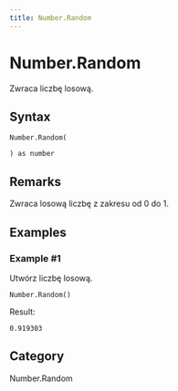 ```yaml
---
title: Number.Random
---
```


# Number.Random


Zwraca liczbę losową.


## Syntax

```powerquery
Number.Random(

) as number
```


## Remarks

Zwraca losową liczbę z zakresu od 0 do 1.


## Examples

### Example #1 
Utwórz liczbę losową.
```powerquery
Number.Random()
```

Result: 
```powerquery
0.919303
```




## Category
Number.Random
